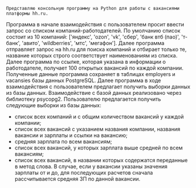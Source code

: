     Представляю консольную программу на Python для работы с вакансиями платформы hh.ru.
Программа в начале взаимодействия с пользователем просит ввести запрос со списком компаний-работодателей. 
По умолчанию список состоит из 10 компаний: ['яндекс', 'ozon', 'vk', 'сбер', 'банк втб (пао)', 'т-банк', 'авито', 
'wildberries', 'мтс', 'мегафон']. Далее программа отправляет запрос на hh.ru для поиска компаний и отбирает только те, 
название которых строго соответствует наименованиям из списка. Далее программа по ссылке, которая указана в информации о
работодателе, получает 100 открытых вакансий по каждой компании. Полученные данные программа сохраняет в таблицах
employers и vacansies базы данных PostgreSQL. Далее программа в ходе взаимодействия с пользователем предлагает получить
выборки данных из базы данных. Взаимодействие с базой данных реализовано через библиотеку psycopg2.
Пользователю предлагается получить следующие выборки из базы данных:
- список всех компаний и с общим количеством вакансий у каждой компании;
- список всех вакансий с указанием названия компании, названия вакансии и зарплаты и ссылки на вакансию;
- средняя зарплата по всем вакансиям;
- список всех вакансий, у которых зарплата выше средней по всем вакансиям;
- список всех вакансий, в названии которых содержатся переданные в метод слова.
В случае, если у вакансии указаны значения зарплаты от и до, для последующих расчетов сначала рассчитывается средняя 
ЗП по данной вакансии.
    
  
